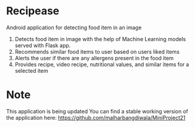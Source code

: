 # Recipease

Android application for detecting food item in an image
1. Detects food item in image with the help of Machine Learning models served with Flask app.
2. Recommends similar food items to user based on users liked items
3. Alerts the user if there are any allergens present in the food item
4. Provides recipe, video recipe, nutritional values, and similar items for a selected item

# Note
This application is being updated
You can find a stable working version of the application here: https://github.com/malharbangdiwala/MiniProject21

